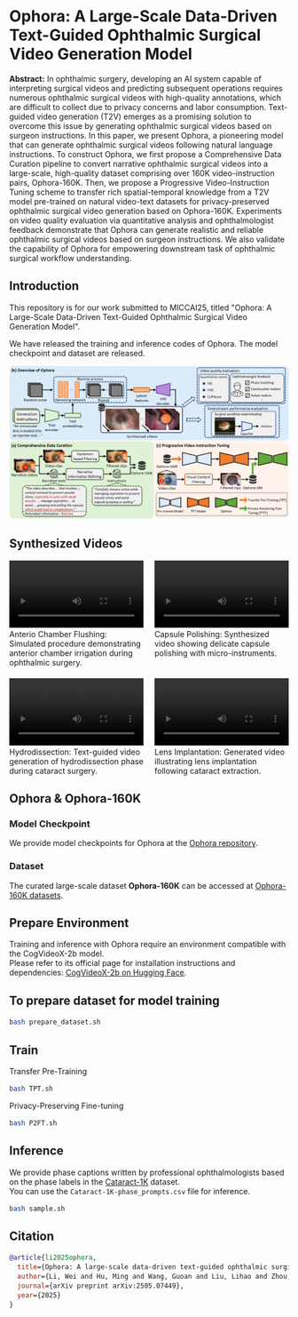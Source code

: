 # Ophora: A Large-Scale Data-Driven Text-Guided Ophthalmic Surgical Video Generation Model

**Abstract:** In ophthalmic surgery, developing an AI system capable of interpreting surgical videos and predicting subsequent operations requires numerous ophthalmic surgical videos with high-quality annotations, which are difficult to collect due to privacy concerns and labor consumption. Text-guided video generation (T2V) emerges as a promising solution to overcome this issue by generating ophthalmic surgical videos based on surgeon instructions. In this paper, we present Ophora, a pioneering model that can generate ophthalmic surgical videos following natural language instructions. To construct Ophora, we first propose a Comprehensive Data Curation pipeline to convert narrative ophthalmic surgical videos into a large-scale, high-quality dataset comprising over 160K video-instruction pairs, Ophora-160K. Then, we propose a Progressive Video-Instruction Tuning scheme to transfer rich spatial-temporal knowledge from a T2V model pre-trained on natural video-text datasets for privacy-preserved ophthalmic surgical video generation based on Ophora-160K. Experiments on video quality evaluation via quantitative analysis and ophthalmologist feedback demonstrate that Ophora can generate realistic and reliable ophthalmic surgical videos based on surgeon instructions. We also validate the capability of Ophora for empowering downstream task of ophthalmic surgical workflow understanding.


## Introduction

This repository is for our work submitted to MICCAI25, titled "Ophora: A Large-Scale Data-Driven Text-Guided Ophthalmic Surgical Video Generation Model".

We have released the training and inference codes of Ophora. The model checkpoint and dataset are released.

![Framework](./ophora.png)

## Synthesized Videos
<div class="video-container" style="display: flex; flex-wrap: wrap; gap: 20px;">

  <div class="video-item" style="flex: 1 1 45%;">
    <video width="100%" controls>
      <source src="./demo/Anterio-Chamber-Flushing.mp4" type="video/mp4">
    </video>
    <div class="caption">Anterio Chamber Flushing: Simulated procedure demonstrating anterior chamber irrigation during ophthalmic surgery.</div>
  </div>

  <div class="video-item" style="flex: 1 1 45%;">
    <video width="100%" controls>
      <source src="./demo/Capsule-Pulishing.mp4" type="video/mp4">
    </video>
    <div class="caption">Capsule Polishing: Synthesized video showing delicate capsule polishing with micro-instruments.</div>
  </div>

  <div class="video-item" style="flex: 1 1 45%;">
    <video width="100%" controls>
      <source src="./demo/hydrodissection.mp4" type="video/mp4">
    </video>
    <div class="caption">Hydrodissection: Text-guided video generation of hydrodissection phase during cataract surgery.</div>
  </div>

  <div class="video-item" style="flex: 1 1 45%;">
    <video width="100%" controls>
      <source src="./demo/Lens-Implantation.mp4" type="video/mp4">
    </video>
    <div class="caption">Lens Implantation: Generated video illustrating lens implantation following cataract extraction.</div>
  </div>

</div>

## Ophora & Ophora-160K
### Model Checkpoint
We provide model checkpoints for Ophora at the [Ophora repository](https://huggingface.co/General-Medical-AI/Ophora).

### Dataset
The curated large-scale dataset **Ophora-160K** can be accessed at [Ophora-160K datasets](https://huggingface.co/datasets/General-Medical-AI/Ophora-160K).


## Prepare Environment

Training and inference with Ophora require an environment compatible with the CogVideoX-2b model.  
Please refer to its official page for installation instructions and dependencies: [CogVideoX-2b on Hugging Face](https://huggingface.co/THUDM/CogVideoX-2b).



## To prepare dataset for model training
```bash
bash prepare_dataset.sh
```

## Train
Transfer Pre-Training
```bash
bash TPT.sh
```
Privacy-Preserving Fine-tuning
```bash
bash P2FT.sh
```

## Inference

We provide phase captions written by professional ophthalmologists based on the phase labels in the [Cataract-1K](https://github.com/Negin-Ghamsarian/Cataract-1K) dataset.  
You can use the `Cataract-1K-phase_prompts.csv` file for inference.

```bash
bash sample.sh
```

## Citation

```bibtex
@article{li2025ophora,
  title={Ophora: A large-scale data-driven text-guided ophthalmic surgical video generation model},
  author={Li, Wei and Hu, Ming and Wang, Guoan and Liu, Lihao and Zhou, Kaijin and Ning, Junzhi and Guo, Xin and Ge, Zongyuan and Gu, Lixu and He, Junjun},
  journal={arXiv preprint arXiv:2505.07449},
  year={2025}
}